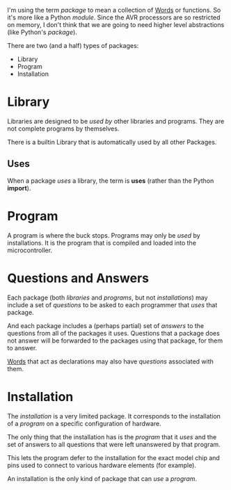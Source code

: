 I'm using the term _package_ to mean a collection of [Words](Word.md) or
functions.  So it's more like a Python _module_.  Since the AVR processors are
so restricted on memory, I don't think that we are going to need higher level
abstractions (like Python's _package_).

There are two (and a half) types of packages:
  * Library
  * Program
  * Installation

# Library #

Libraries are designed to be _used by_ other libraries and programs.  They are
not complete programs by themselves.

There is a builtin Library that is automatically used by all other Packages.

## Uses ##

When a package _uses_ a library, the term is **uses** (rather than the Python **import**).

# Program #

A program is where the buck stops.  Programs may only be _used_ by installations.  It is the program that is compiled and loaded into the microcontroller.

# Questions and Answers #

Each package (both _libraries_ and _programs_, but not _installations_) may include a set of _questions_ to
be asked to each programmer that _uses_ that package.

And each package includes a (perhaps partial) set of _answers_ to the questions
from all of the packages it uses.  Questions that a package does not answer will be forwarded to the packages using that package, for them to answer.

[Words](Word.md) that act as declarations may also have _questions_ associated with them.

# Installation #

The _installation_ is a very limited package.  It corresponds to the
installation of a _program_ on a specific configuration of hardware.

The only thing that the installation has is the _program_ that it _uses_ and the set of answers to all questions that were left unanswered by that program.

This lets the program defer to the installation for the exact model chip and
pins used to connect to various hardware elements (for example).

An installation is the only kind of package that can _use_ a _program_.